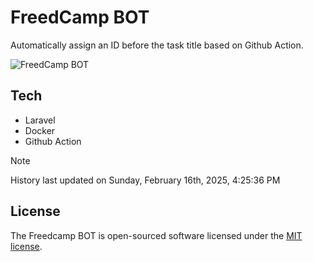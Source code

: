 # FreedCamp BOT

Automatically assign an ID before the task title based on Github Action.

![FreedCamp BOT](https://repository-images.githubusercontent.com/737932867/7d34798b-2680-471c-b089-a78a718d3d6a)

## Tech

- Laravel
- Docker
- Github Action

> [!NOTE]  
> History last updated on Sunday, February 16th, 2025, 4:25:36 PM

## License

The Freedcamp BOT is open-sourced software licensed under the [MIT license](https://opensource.org/licenses/MIT).
